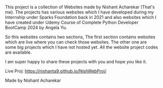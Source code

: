 This project is a collection of Websites made by Nishant Acharekar (That's me). The projects has various websites which I have developed during my Internship under Sparks Foundation back in 2021 and also websites which I have created under Udemy Course of Complete Python Developer BootCamp 2024 by Angela Yu. 

So this websites contains two sections, The first section contains websites which are live where you can check those websites. The other one are some big projects which I have not hosted yet. All the website project codes are available.

I am super happy to share these projects with you and hope you like it.

Live Proj: https://nishanta9.github.io/NishWebProj/


Made by Nishant Acharekar
